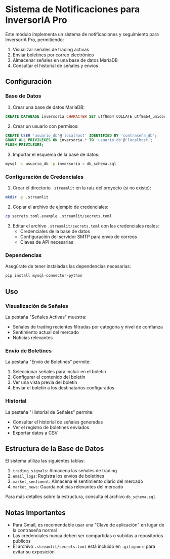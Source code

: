 # Sistema de Notificaciones para InversorIA Pro

Este módulo implementa un sistema de notificaciones y seguimiento para InversorIA Pro, permitiendo:

1. Visualizar señales de trading activas
2. Enviar boletines por correo electrónico
3. Almacenar señales en una base de datos MariaDB
4. Consultar el historial de señales y envíos

## Configuración

### Base de Datos

1. Crear una base de datos MariaDB:

```sql
CREATE DATABASE inversoria CHARACTER SET utf8mb4 COLLATE utf8mb4_unicode_ci;
```

2. Crear un usuario con permisos:

```sql
CREATE USER 'usuario_db'@'localhost' IDENTIFIED BY 'contraseña_db';
GRANT ALL PRIVILEGES ON inversoria.* TO 'usuario_db'@'localhost';
FLUSH PRIVILEGES;
```

3. Importar el esquema de la base de datos:

```bash
mysql -u usuario_db -p inversoria < db_schema.sql
```

### Configuración de Credenciales

1. Crear el directorio `.streamlit` en la raíz del proyecto (si no existe):

```bash
mkdir -p .streamlit
```

2. Copiar el archivo de ejemplo de credenciales:

```bash
cp secrets.toml.example .streamlit/secrets.toml
```

3. Editar el archivo `.streamlit/secrets.toml` con las credenciales reales:
   - Credenciales de la base de datos
   - Configuración del servidor SMTP para envío de correos
   - Claves de API necesarias

### Dependencias

Asegúrate de tener instaladas las dependencias necesarias:

```bash
pip install mysql-connector-python
```

## Uso

### Visualización de Señales

La pestaña "Señales Activas" muestra:
- Señales de trading recientes filtradas por categoría y nivel de confianza
- Sentimiento actual del mercado
- Noticias relevantes

### Envío de Boletines

La pestaña "Envío de Boletines" permite:
1. Seleccionar señales para incluir en el boletín
2. Configurar el contenido del boletín
3. Ver una vista previa del boletín
4. Enviar el boletín a los destinatarios configurados

### Historial

La pestaña "Historial de Señales" permite:
- Consultar el historial de señales generadas
- Ver el registro de boletines enviados
- Exportar datos a CSV

## Estructura de la Base de Datos

El sistema utiliza las siguientes tablas:

1. `trading_signals`: Almacena las señales de trading
2. `email_logs`: Registra los envíos de boletines
3. `market_sentiment`: Almacena el sentimiento diario del mercado
4. `market_news`: Guarda noticias relevantes del mercado

Para más detalles sobre la estructura, consulta el archivo `db_schema.sql`.

## Notas Importantes

- Para Gmail, es recomendable usar una "Clave de aplicación" en lugar de la contraseña normal
- Las credenciales nunca deben ser compartidas o subidas a repositorios públicos
- El archivo `.streamlit/secrets.toml` está incluido en `.gitignore` para evitar su exposición
